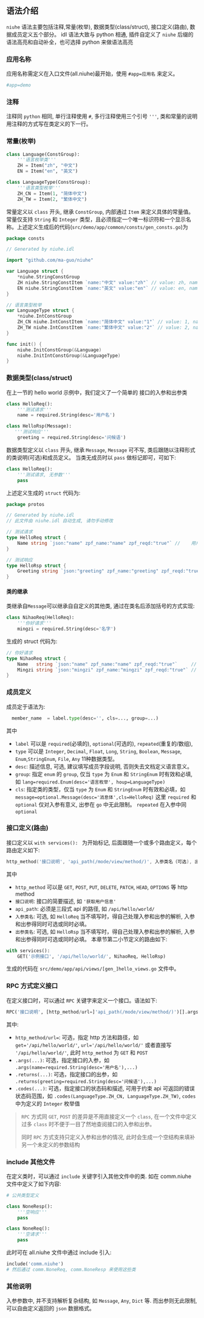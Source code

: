 ## 语法介绍
`niuhe` 语法主要包括注释,常量(枚举), 数据类型(class/struct), 接口定义(路由), 数据成员定义五个部分。
idl 语法大致与 python 相通, 插件自定义了 `niuhe` 后缀的语法高亮和自动补全，也可选择 python 来做语法高亮

### 应用名称
应用名称需定义在入口文件(all.niuhe)最开始，使用 `#app=应用名` 来定义。
```python
#app=demo
```

### 注释
注释同 `python` 相同, 单行注释使用 `#`, 多行注释使用三个引号 `'''`, 类和常量的说明用注释的方式写在类定义的下一行。

### 常量(枚举)
```python
class Language(ConstGroup):
    '''语言枚举类'''
    ZH = Item("zh", "中文")
    EN = Item("en", "英文")

class LanguageType(ConstGroup):
    '''语言类型枚举'''
    ZH_CN = Item(1, "简体中文")
    ZH_TW = Item(2, "繁体中文")
```
常量定义以 `class` 开头, 继承 `ConstGroup`, 内部通过 `Item` 来定义具体的常量值。常量仅支持 `String` 和 `Integer` 类型，且必须指定一个唯一标识符和一个显示名称。上述定义生成后的代码(`src/demo/app/common/consts/gen_consts.go`)为
```go
package consts

// Generated by niuhe.idl

import "github.com/ma-guo/niuhe"

var Language struct {
	*niuhe.StringConstGroup
	ZH niuhe.StringConstItem `name:"中文" value:"zh"` // value: zh, name: 中文
	EN niuhe.StringConstItem `name:"英文" value:"en"` // value: en, name: 英文
}

// 语言类型枚举
var LanguageType struct {
	*niuhe.IntConstGroup
	ZH_CN niuhe.IntConstItem `name:"简体中文" value:"1"` // value: 1, name: 简体中文
	ZH_TW niuhe.IntConstItem `name:"繁体中文" value:"2"` // value: 2, name: 繁体中文
}

func init() {
	niuhe.InitConstGroup(&Language)
	niuhe.InitIntConstGroup(&LanguageType)
}
```
### 数据类型(class/struct)
在上一节的 hello world 示例中，我们定义了一个简单的 接口的入参和出参类
```python
class HelloReq():
    '''测试请求'''
    name = required.String(desc='用户名')

class HelloRsp(Message):
   '''测试响应'''
    greeting = required.String(desc='问候语')
```
数据类型定义以 `class` 开头, 继承 `Message`, `Message` 可不写, 类后跟随以注释形式的类说明(可选)和成员定义。
当类无成员时以 `pass` 做标记即可，可如下:
```python
class HelloReq():
    '''测试请求, 无参数'''
    pass
```
上述定义生成的 `struct` 代码为:
```go
package protos

// Generated by niuhe.idl
// 此文件由 niuhe.idl 自动生成, 请勿手动修改

// 测试请求
type HelloReq struct {
	Name string `json:"name" zpf_name:"name" zpf_reqd:"true"` //	用户名
}

// 测试响应
type HelloRsp struct {
	Greeting string `json:"greeting" zpf_name:"greeting" zpf_reqd:"true"` //	问候语
}
```
#### 类的继承
类继承自`Message`可以继承自自定义的其他类, 通过在类名后添加括号的方式实现:
```python
class NihaoReq(HelloReq):
    '''你好请求'''
    mingzi = required.String(desc='名字')

```
生成的 struct 代码为:
```go
// 你好请求
type NihaoReq struct {
	Name   string `json:"name" zpf_name:"name" zpf_reqd:"true"`     //	用户名
	Mingzi string `json:"mingzi" zpf_name:"mingzi" zpf_reqd:"true"` //	名字
}
```
### 成员定义
成员定于语法为:
```python
  member_name  = label.type(desc='', cls=..., group=...)
```
其中 
- `label` 可以是 `required`(必填的), `optional`(可选的), `repeated`(重复的/数组),
- `type` 可以是  `Integer`, `Decimal`, `Float`, `Long`, `String`, `Boolean`, `Message`, `Enum`,`StringEnum`, `File`, `Any` 11种数据类型。
- `desc`: 描述信息, 可选, 建议填写成员字段说明, 否则失去文档定义语言意义。
- `group`: 指定 `enum` 的 `group`, 仅当 `type` 为 `Enum` 和 `StringEnum` 时有效和必填, 如 `lang=required.Enum(desc='语言枚举', houp=LanguageType)`
- `cls`: 指定类的类型，仅当 `type` 为 `Enum` 和 `StringEnum` 时有效和必填，如 `message=optional.Message(desc='消息体',cls=HelloReq)`
这里 `required` 和 `optional` 仅对入参有意义, 出参在 `go` 中无此限制。 `repeated` 在入参中同`optional`

### 接口定义(路由)
接口定义以 `with services(): ` 为开始标记, 后面跟随一个或多个路由定义，每个路由定义如下:
```go
http_method('接口说明', 'api_path(/mode/view/method/)', 入参类名（可选), 出参类名(可选))
```
其中 
- `http_method` 可以是 `GET`, `POST`, `PUT`, `DELETE`, `PATCH`, `HEAD`, `OPTIONS` 等 http method
- `接口说明`: 接口的简要描述, 如 `'获取用户信息'`
- `api_path`: 必须是三段式 api 的路径, 如 `/api/hello/world/`
- `入参类名`: 可选, 如 `HelloReq` 当不填写时，得自己处理入参和出参的解析, 入参和出参得同时可选或同时必填。
- `出参类名`: 可选, 如 `HelloRsp` 当不填写时，得自己处理入参和出参的解析, 入参和出参得同时可选或同时必填。
本章节第二小节定义的路由如下:
```python
with services():
    GET('示例接口', '/api/hello/world/', NihaoReq, HelloRsp)
```
生成的代码在 `src/demo/app/api/views/[gen_]hello_views.go` 文件中。
### RPC 方式定义接口
在定义接口时，可以通过 `RPC` 关键字来定义一个接口。语法如下:
```python
RPC('接口说明', [http_method/url=]'api_path(/mode/view/method/)')[].args(...)][.returns(...)][.codes(...)]
```
其中:
- `http_method/url=`: 可选，指定 http 方法和路径，如 `get='/api/hello/world/'`, `url='/api/hello/world/'` 或者直接写 `'/api/hello/world/'`, 此时 `http_method` 为 `GET` 和 `POST`
- `.args(...)`: 可选，指定接口的入参，如 `.args(name=required.String(desc='用户名'),...)`
- `.returns(...)`: 可选，指定接口的出参，如 `.returns(greeting=required.String(desc='问候语'),...)`
- `.codes(...)`: 可选，指定接口的状态码和描述, 可用于约束 api 可返回的错误状态码范围，如 `.codes(LanguageType.ZH_CN, LanguageType.ZH_TW)`, `codes` 中为定义的 `Integer` 枚举值
> `RPC` 方式同 `GET`, `POST` 的差异是不用直接定义一个 `class`, 在一个文件中定义过多 `class` 时不便于一目了然地查阅接口的入参和出参。
>
>同时 `RPC` 方式支持只定义入参和出参的情况, 此时会生成一个空结构来填补另一个未定义的参数结构
### include 其他文件
在定义类时，可以通过 `include` 关键字引入其他文件中的类.
如在 comm.niuhe 文件中定义了如下内容:
```python
# 公共类型定义

class NoneResp():
    '''空响应'''
    pass

class NoneReq():
    '''空请求'''
    pass
```
此时可在 all.niuhe 文件中通过 include 引入:
```python
include('comm.niuhe')
# 然后通过 comm.NoneReq, comm.NoneResp 来使用这些类
```

### 其他说明
入参参数中, 并不支持解析复杂结构, 如 `Message`, `Any`, `Dict` 等. 而出参则无此限制, 可以自由定义返回的 `json` 数据格式。
